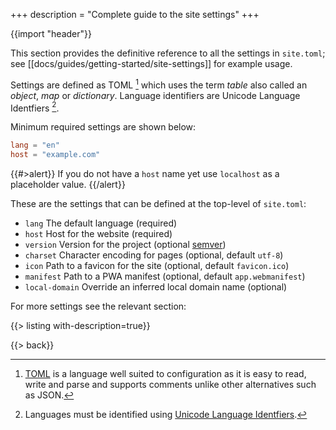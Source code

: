 +++
description = "Complete guide to the site settings"
+++

{{import "header"}}

This section provides the definitive reference to all the settings in `site.toml`; see [[docs/guides/getting-started/site-settings]] for example usage.

Settings are defined as TOML [^1] which uses the term *table* also called an *object*, *map* or *dictionary*. Language identifiers are Unicode Language Identfiers [^2].

Minimum required settings are shown below:

```toml
lang = "en"
host = "example.com"
```

{{#>alert}}
If you do not have a `host` name yet use `localhost` as a placeholder value.
{{/alert}}

These are the settings that can be defined at the top-level of `site.toml`:

* `lang` The default language (required)
* `host` Host for the website (required)
* `version` Version for the project (optional [semver][])
* `charset` Character encoding for pages (optional, default `utf-8`)
* `icon` Path to a favicon for the site (optional, default `favicon.ico`)
* `manifest` Path to a PWA manifest (optional, default `app.webmanifest`)
* `local-domain` Override an inferred local domain name (optional)

For more settings see the relevant section:

{{> listing with-description=true}}

{{> back}}

[semver]: https://semver.org/
[TOML]: https://toml.io/

[^1]: [TOML][] is a language well suited to configuration as it is easy to read, write and parse and supports comments unlike other alternatives such as JSON.

[^2]: Languages must be identified using [Unicode Language Identfiers](https://unicode.org/reports/tr35/tr35.html#Unicode_language_identifier).
